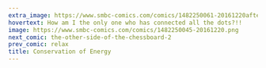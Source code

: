 ```yaml
---
extra_image: https://www.smbc-comics.com/comics/1482250061-20161220after.png
hovertext: How am I the only one who has connected all the dots?!!
image: https://www.smbc-comics.com/comics/1482250045-20161220.png
next_comic: the-other-side-of-the-chessboard-2
prev_comic: relax
title: Conservation of Energy
---
```


